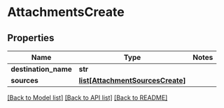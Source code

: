 # AttachmentsCreate

## Properties
Name | Type | Notes
------------ | ------------- | -------------
**destination_name** | **str** | 
**sources** | [**list[AttachmentSourcesCreate]**](AttachmentSourcesCreate.md) | 

[[Back to Model list]](../README.md#documentation-for-models) [[Back to API list]](../README.md#documentation-for-api-endpoints) [[Back to README]](../README.md)


